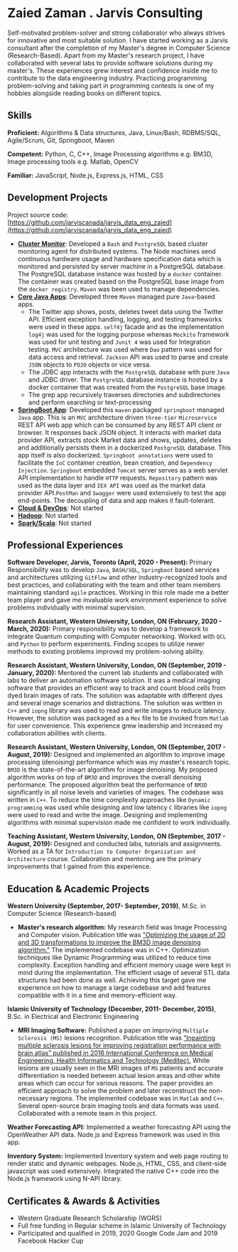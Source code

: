 # Zaied Zaman . Jarvis Consulting

Self-motivated problem-solver and strong collaborator who always strives for innovative and most suitable solution. I have started working
as a Jarvis consultant after the completion of my Master's degree in Computer Science (Research-Based). Apart from my Master's research project,
I have collaborated with several labs to provide software solutions during my master's. These experiences grew interest and confidence inside
me to contribute to the data engineering industry. Practicing programming problem-solving and taking part in programming contests is one of
my hobbies alongside reading books on different topics.    

## Skills

**Proficient:** Algorithms & Data structures, Java, Linux/Bash, RDBMS/SQL, Agile/Scrum, Git, Springboot, Maven

**Competent:** Python, C, C++, Image Processing algorithms e.g. BM3D, Image processing tools e.g. Matlab, OpenCV

**Familiar:** JavaScript, Node.js, Express.js, HTML, CSS

## Development Projects

Project source code: [https://github.com/jarviscanada/jarvis_data_eng_zaied](https://github.com/jarviscanada/jarvis_data_eng_zaied)

- **[Cluster Monitor](./linux_sql)**: Developed a `Bash` and `PostgreSQL` based cluster monitoring agent for distributed systems. The Node machines send continuous hardware usage and hardware specification data which is monitored and persisted by server machine in a PostgreSQL database. The PostgreSQL database instance was hosted by a `docker` container. The container was created based on the PostgreSQL base image from the `docker registry`. `Maven` was
been used to manage dependencies.
- **[Core Java Apps](./core_java)**: Developed three `Maven` managed pure `Java`-based apps. 
    * The Twitter app shows, posts, deletes tweet data using the Twitter API. Efficient exception handling, logging, and testing frameworks were used in these apps. `self4j` facade and as the implementation `log4j` was used for the logging purpose whereas `Mockito` framework was used for unit testing and `Junit 4` was used for Integration testing. `MVC` architecture was used where `Dao` pattern was used for data access and retrieval. `Jackson` API was used to parse and create `JSON` objects to `POJO` objects or vice versa.
    * The JDBC app interacts with the `PostgreSQL` database with pure `Java` and JDBC driver. The `PostgreSQL` database instance is hosted by a docker container that was created from the `PostgreSQL` base image.
    * The grep app recursively traverses directories and subdirectories
and perform searching or text-processing
- **[SpringBoot App](./springboot)**: Developed this `maven` packaged `springboot` managed `Java` app. This is an `MVC` architecture driven `three-tier` `Microservice` REST API web app which can be consumed by any REST API client or browser. It responses back JSON object. It interacts with market data provider API, extracts stock Market data and shows, updates, deletes and additionally persists them in a dockerized `PostgreSQL` database. This app itself is also dockerized. `Springboot annotations` were used to facilitate the `IoC` container creation, bean creation, and `Dependency Injection`.
`Springboot` embedded `Tomcat` server serves as a web servlet API implementation to handle `HTTP` requests. `Repository` pattern was used as the data layer and `IEX API` was used as the market data provider API.`PostMan` and `Swagger` were used extensively to
test the app end-points. The decoupling of data and app makes it fault-tolerant.
- **[Cloud & DevOps](./cloud_devops)**: Not started
- **[Hadoop](./hadoop)**: Not started
- **[Spark/Scala](./spark)**:  Not started

## Professional Experiences

**Software Developer,  Jarvis, Toronto (April, 2020 - Present):** Primary Responsibility was to develop `Java`, `BASH/SQL`, `Springboot` based services and architectures utilizing `GitFlow` and other industry-recognized tools and best practices,  and collaborating with the team and other team members maintaining standard `agile` practices. Working in this role made me a better team player and gave me invaluable work environment experience to solve problems individually with minimal supervision.

**Research Assistant, Western University, London, ON (February, 2020 - March, 2020):** Primary responsibility was to develop a framework to integrate Quantum computing with Computer networking. Worked with `QCL` and `Python` to perform experiments. Finding scopes to utilize newer methods to existing problems improved my problem-solving ability.

**Research Assistant, Western University, London, ON (September, 2019 - January, 2020):** Mentored the current lab students and collaborated with labs to deliver an automation software solution. It was a medical imaging software that provides an efficient way to track and count blood cells from dyed brain images of rats. The solution was adaptable with different dyes and several image scenarios and distractions. The solution was written in `C++` and `iopng` library was used to read and write images to reduce latency. However, the solution was packaged as a `Mex` file to be invoked from `Matlab` for user convenience. This experience grew leadership and increased my collaboration abilities with clients.

**Research Assistant, Western University, London, ON (September, 2017 - August, 2019):** Designed and implemented an algorithm to improve image processing (denoising) performance which was my master's research topic. `BM3D` is the state-of-the-art algorithm for image denoising. My proposed algorithm works on top of `BM3D` and improves the overall denoising performance. The proposed algorithm beat the performance of `BM3D` significantly in all noise levels and varieties of images. The codebase was written in `C++`. To reduce the time complexity approaches like `Dynamic programming` was used while designing and low latency `C` libraries like `iopng` were used to read and write the image. Designing and implementing algorithms with minimal supervision made me confident to work individually.

**Teaching Assistant, Western University, London, ON (September, 2017 - August, 2019):** Designed and conducted labs, tutorials and assignments. Worked as a TA for `Introduction to Computer Organization and Architecture` course. Collaboration and mentoring are the primary improvements that I gained from this experience.

## Education & Academic Projects

**Western University (September, 2017- September, 2019)**, M.Sc. in Computer Science (Research-based)

- **Master's research algorithm:** My research field was Image Processing and Computer vision. Publication title was ["Optimizing the usage of
 2D and 3D transformations to improve the BM3D image denoising algorithm."](https://ir.lib.uwo.ca/etd/6523/) The implemented codebase was in C++. Optimization techniques like Dynamic 
 Programming was utilized to reduce time complexity. Exception handling and efficient memory usage were kept in mind during the implementation. 
 The efficient usage of several STL data structures had been done as well. Achieving this target gave me experience on how to manage a large codebase and add features compatible with it in a time and memory-efficient way.

**Islamic University of Technology (December, 2011- December, 2015)**, B.Sc. in Electrical and Electronic Engineering

- **MRI Imaging Software:** Published a paper on improving `Multiple Sclerosis (MS)` lesions recognition. Publication title was [“Inpainting multiple sclerosis lesions for improving registration performance with brain atlas” published in 2016 International Conference on Medical Engineering, Health Informatics and Technology (Meditec).](https://ieeexplore.ieee.org/document/7835363) White lesions are usually seen in the MRI images of `MS` patients and accurate differentiation is needed between actual lesion areas and other white areas which can occur for various reasons. The paper provides an efficient approach to solve the problem and later reconstruct the non-necessary regions. The implemented codebase was in `Matlab` and `C++`. Several open-source brain imaging tools and data formats was used. Collaborated with a remote team in this project. 

**Weather Forecasting API:** Implemented a weather forecasting API using the OpenWeather API data. Node.js and Express framework was used
in this app.

**Inventory System:** Implemented Inventory system and web page routing to render static and dynamic webpages. Node.js, HTML, CSS, and 
client-side javascript was used extensively. Integrated the native C++ code into the Node.js framework using N-API library.


## Certificates & Awards & Activities

- Western Graduate Research Scholarship (WGRS)
- Full free funding in Regular scheme in Islamic University of Technology
- Participated and qualified in 2019, 2020 Google Code Jam and 2019 Facebook Hacker Cup

